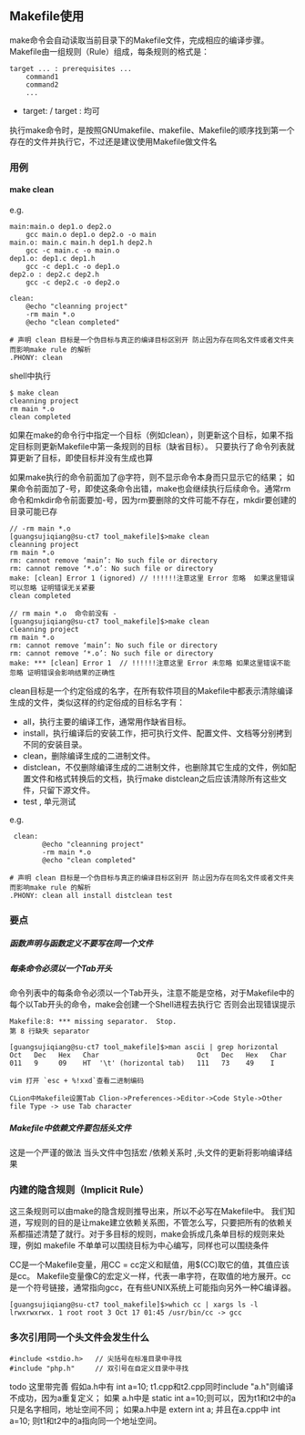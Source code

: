 ## Makefile使用

make命令会自动读取当前目录下的Makefile文件，完成相应的编译步骤。Makefile由一组规则（Rule）组成，每条规则的格式是：

    target ... : prerequisites ... 
        command1
        command2
        ...

 - target: / target : 均可
        
执行make命令时，是按照GNUmakefile、makefile、Makefile的顺序找到第一个存在的文件并执行它，不过还是建议使用Makefile做文件名
        
### 用例

#### make clean

e.g.

    main:main.o dep1.o dep2.o
    	gcc main.o dep1.o dep2.o -o main
    main.o: main.c main.h dep1.h dep2.h
    	gcc -c main.c -o main.o
    dep1.o: dep1.c dep1.h
    	gcc -c dep1.c -o dep1.o
    dep2.o : dep2.c dep2.h
    	gcc -c dep2.c -o dep2.o
    
    clean:
    	@echo "cleanning project"
    	-rm main *.o
    	@echo "clean completed"
    
    # 声明 clean 目标是一个伪目标与真正的编译目标区别开 防止因为存在同名文件或者文件夹而影响make rule 的解析 
    .PHONY: clean
    
shell中执行
    
    $ make clean 
    cleanning project
    rm main *.o
    clean completed
    
如果在make的命令行中指定一个目标（例如clean），则更新这个目标，如果不指定目标则更新Makefile中第一条规则的目标（缺省目标）。
只要执行了命令列表就算更新了目标，即使目标并没有生成也算

如果make执行的命令前面加了@字符，则不显示命令本身而只显示它的结果；
如果命令前面加了-号，即使这条命令出错，make也会继续执行后续命令。通常rm命令和mkdir命令前面要加-号，因为rm要删除的文件可能不存在，mkdir要创建的目录可能已存

    // -rm main *.o 
    [guangsujiqiang@su-ct7 tool_makefile]$>make clean
    cleanning project
    rm main *.o
    rm: cannot remove ‘main’: No such file or directory
    rm: cannot remove ‘*.o’: No such file or directory
    make: [clean] Error 1 (ignored) // !!!!!!注意这里 Error 忽略  如果这里错误可以忽略 证明错误无关紧要
    clean completed
    
    // rm main *.o  命令前没有 - 
    [guangsujiqiang@su-ct7 tool_makefile]$>make clean
    cleanning project
    rm main *.o
    rm: cannot remove ‘main’: No such file or directory
    rm: cannot remove ‘*.o’: No such file or directory
    make: *** [clean] Error 1  // !!!!!!注意这里 Error 未忽略 如果这里错误不能忽略 证明错误会影响结果的正确性

clean目标是一个约定俗成的名字，在所有软件项目的Makefile中都表示清除编译生成的文件，类似这样的约定俗成的目标名字有：

 - all，执行主要的编译工作，通常用作缺省目标。
 - install，执行编译后的安装工作，把可执行文件、配置文件、文档等分别拷到不同的安装目录。
 - clean，删除编译生成的二进制文件。
 - distclean，不仅删除编译生成的二进制文件，也删除其它生成的文件，例如配置文件和格式转换后的文档，执行make distclean之后应该清除所有这些文件，只留下源文件。
 - test , 单元测试
 
e.g.

     clean:
        	@echo "cleanning project"
        	-rm main *.o
        	@echo "clean completed"
        
    # 声明 clean 目标是一个伪目标与真正的编译目标区别开 防止因为存在同名文件或者文件夹而影响make rule 的解析 
    .PHONY: clean all install distclean test
    
    
### 要点

##### 函数声明与函数定义不要写在同一个文件
##### 每条命令必须以一个Tab开头

命令列表中的每条命令必须以一个Tab开头，注意不能是空格，对于Makefile中的每个以Tab开头的命令，make会创建一个Shell进程去执行它
否则会出现错误提示 
   
    Makefile:8: *** missing separator.  Stop.  
    第 8 行缺失 separator
 
    [guangsujiqiang@su-ct7 tool_makefile]$>man ascii | grep horizontal
    Oct   Dec   Hex   Char                        Oct   Dec   Hex   Char
    011   9     09    HT  '\t' (horizontal tab)   111   73    49    I
    
    vim 打开 `esc + %!xxd`查看二进制编码   
    
    CLion中Makefile设置Tab Clion->Preferences->Editor->Code Style->Other file Type -> use Tab character
    
##### Makefile中依赖文件要包括头文件 

这是一个严谨的做法 当头文件中包括宏 /依赖关系时  ,头文件的更新将影响编译结果

### 内建的隐含规则（Implicit Rule）

这三条规则可以由make的隐含规则推导出来，所以不必写在Makefile中。
我们知道，写规则的目的是让make建立依赖关系图，不管怎么写，只要把所有的依赖关系都描述清楚了就行。对于多目标的规则，make会拆成几条单目标的规则来处理，例如
makefile 不单单可以围绕目标为中心编写，同样也可以围绕条件


CC是一个Makefile变量，用CC = cc定义和赋值，用$(CC)取它的值，其值应该是cc。
Makefile变量像C的宏定义一样，代表一串字符，在取值的地方展开。cc是一个符号链接，通常指向gcc，在有些UNIX系统上可能指向另外一种C编译器。

    [guangsujiqiang@su-ct7 tool_makefile]$>which cc | xargs ls -l 
    lrwxrwxrwx. 1 root root 3 Oct 17 01:45 /usr/bin/cc -> gcc

### 多次引用同一个头文件会发生什么

    #include <stdio.h>   // 尖括号在标准目录中寻找
    #include "php.h"     // 双引号在自定义目录中寻找

todo 这里带完善
假如a.h中有 int a=10; t1.cpp和t2.cpp同时include "a.h"则编译不成功，因为a重复定义；
如果 a.h中是 static int a=10;则可以，因为t1和t2中的a只是名字相同，地址空间不同；
如果a.h中是 extern int a; 并且在a.cpp中 int a=10; 则t1和t2中的a指向同一个地址空间。